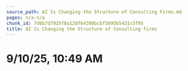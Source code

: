 ```yaml
---
source_path: AI Is Changing the Structure of Consulting Firms.md
pages: n/a-n/a
chunk_id: 7d6b7d7925f8a128f64398bcbf5b95b5431c5f95
title: AI Is Changing the Structure of Consulting Firms
---
```

# 9/10/25, 10:49 AM
